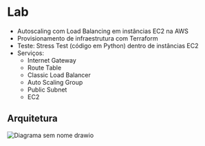 # Lab
- Autoscaling com Load Balancing em instâncias EC2 na AWS
- Provisionamento de infraestrutura com Terraform
- Teste: Stress Test (código em Python) dentro de instâncias EC2
- Serviços:
  - Internet Gateway
  - Route Table
  - Classic Load Balancer
  - Auto Scaling Group
  - Public Subnet
  - EC2
## Arquitetura
![Diagrama sem nome drawio](https://github.com/user-attachments/assets/64b18d6d-d6ac-4891-912b-651f5e860e81)

